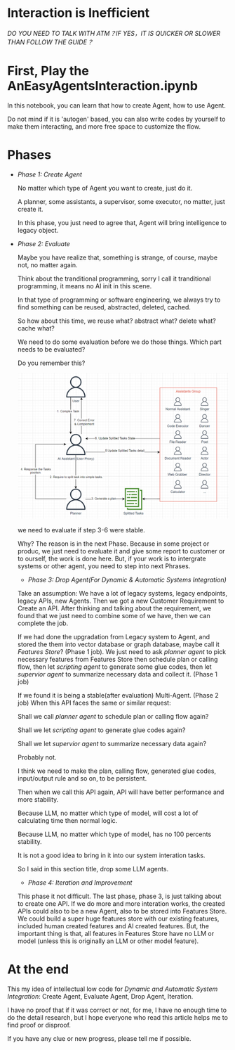 # Interaction is Inefficient

*DO YOU NEED TO TALK WITH ATM？IF YES，IT IS QUICKER OR SLOWER THAN FOLLOW THE GUIDE？*

# First, Play the AnEasyAgentsInteraction.ipynb

In this notebook, you can learn that how to create Agent, how to use Agent. 

Do not mind if it is 'autogen' based, you can also write codes by yourself to make them interacting, and more free space to customize the flow. 

# Phases

- *Phase 1: Create Agent*

  No matter which type of Agent you want to create, just do it.
  
  A planner, some assistants, a supervisor, some executor, no matter, just create it.

  In this phase, you just need to agree that, Agent will bring intelligence to legacy object.

- *Phase 2: Evaluate*

  Maybe you have realize that, something is strange, of course, maybe not, no matter again.

  Think about the tranditional programming, sorry I call it tranditional programming, it means no AI init in this scene.

  In that type of programming or software engineering, we always try to find something can be reused, abstracted, deleted, cached.

  So how about this time, we reuse what? abstract what? delete what? cache what?

  We need to do some evaluation before we do those things. Which part needs to be evaluated?

  Do you remember this?

  <img src="img.png" width="500">

  we need to evaluate if step 3-6 were stable.

  Why? The reason is in the next Phase. Because in some project or produc, we just need to evaluate it and give some report to customer or to ourself, the work is done here. But, if your work is to intergrate systems or other agent, you need to step into next Phrases.

  - *Phase 3: Drop Agent(For Dynamic & Automatic Systems Integration)*

  Take an assumption: We have a lot of legacy systems, legacy endpoints, legacy APIs, new Agents. Then we got a new Customer Requirement to Create an API. After thinking and talking about the requirement, we found that we just need to combine some of we have, then we can complete the job.
  
  If we had done the upgradation from Legacy system to Agent, and stored the them into vector database or graph database, maybe call it *Features Store*? (Phase 1 job). We just need to ask *planner agent* to pick necessary features from Features Store then schedule plan or calling flow, then let *scripting agent* to generate some glue codes, then let *supervior agent* to summarize necessary data and collect it. (Phase 1 job)
  
  If we found it is being a stable(after evaluation) Multi-Agent. (Phase 2 job) When this API faces the same or similar request:

  Shall we call *planner agent* to schedule plan or calling flow again?

  Shall we let *scripting agent* to generate glue codes again?

  Shall we let *supervior agent* to summarize necessary data again?

  Probably not.

  I think we need to make the plan, calling flow, generated glue codes, input/output rule and so on, to be persistent.

  Then when we call this API again, API will have better performance and more stability.

  Because LLM, no matter which type of model, will cost a lot of calculating time then normal logic.
  
  Because LLM, no matter which type of model, has no 100 percents stability.

  It is not a good idea to bring in it into our system interation tasks.
  
  So I said in this section title, drop some LLM agents.

  - *Phase 4: Iteration and Improvement*
 
  This phase it not difficult. The last phase, phase 3, is just talking about to create one API. If we do more and more interation works, the created APIs could also to be a new Agent, also to be stored into Features Store. We could build a super huge features store with our existing features, included human created features and AI created features. But, the important thing is that, all features in Features Store have no LLM or model (unless this is originally an LLM or other model feature).


# At the end

  This my idea of intellectual low code for *Dynamic and Automatic System Integration*: Create Agent, Evaluate Agent, Drop Agent, Iteration.
  
  I have no proof that if it was correct or not, for me, I have no enough time to do the detail research, but I hope everyone who read this article helps me to find proof or disproof.

  If you have any clue or new progress, please tell me if possible.



